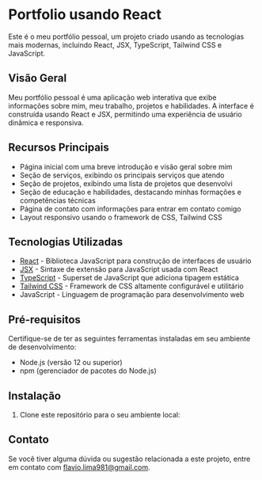 # Portfolio usando React

Este é o meu portfólio pessoal, um projeto criado usando as tecnologias mais modernas, incluindo React, JSX, TypeScript, Tailwind CSS e JavaScript. 

## Visão Geral

Meu portfólio pessoal é uma aplicação web interativa que exibe informações sobre mim, meu trabalho, projetos e habilidades. A interface é construída usando React e JSX, permitindo uma experiência de usuário dinâmica e responsiva.

## Recursos Principais

- Página inicial com uma breve introdução e visão geral sobre mim
- Seção de serviços, exibindo os principais serviços que atendo
- Seção de projetos, exibindo uma lista de projetos que desenvolvi
- Seção de educação e habilidades, destacando minhas formações e competências técnicas
- Página de contato com informações para entrar em contato comigo
- Layout responsivo usando o framework de CSS, Tailwind CSS

## Tecnologias Utilizadas

- [React](https://reactjs.org/) - Biblioteca JavaScript para construção de interfaces de usuário
- [JSX](https://reactjs.org/docs/introducing-jsx.html) - Sintaxe de extensão para JavaScript usada com React
- [TypeScript](https://www.typescriptlang.org/) - Superset de JavaScript que adiciona tipagem estática
- [Tailwind CSS](https://tailwindcss.com/) - Framework de CSS altamente configurável e utilitário
- JavaScript - Linguagem de programação para desenvolvimento web

## Pré-requisitos

Certifique-se de ter as seguintes ferramentas instaladas em seu ambiente de desenvolvimento:

- Node.js (versão 12 ou superior)
- npm (gerenciador de pacotes do Node.js)

## Instalação

1. Clone este repositório para o seu ambiente local:

## Contato

Se você tiver alguma dúvida ou sugestão relacionada a este projeto,  entre em contato com [flavio.lima981@gmail.com](mailto:flavio.lima981@gmail.com).

